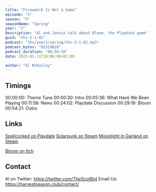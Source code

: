```yaml
---
title: "Firewatch Is Not a Game"
episode: "2"
season: "5"
seasonName: "Spring"
year: "2"
Description: "Al and Jonnie talk about Bloom, the Playdate game"
guid: "ths-2-1-02"
podcast: "ths/year2/spring/ths-2-1-02.mp3"
podcast_bytes: "81319826"
podcast_duration: "00:56:16"
date: 2023-01-11T19:00:00+01:00

author: "Al McKinlay"
---
```


## Timings

00:00:00: Theme Tune
00:00:30: Intro
00:05:36: What Have We Been Playing
00:11:58: News
00:24:02: Playdate Discussion
00:29:16: Bloom
00:54:21: Outro

## Links

[Spellcorked on Playdate](https://play.date/games/spellcorked/)
[Solarpunk on Steam](https://store.steampowered.com/app/1805110/Solarpunk/)
[Moonlight in Garland on Steam](https://store.steampowered.com/app/1441770/Moonlight_In_Garland/)

[Bloom on Itch](https://rngpartygames.itch.io/bloom)

## Contact

Al on Twitter: https://twitter.com/TheScotBot
Email Us: https://harvestseason.club/contact/

